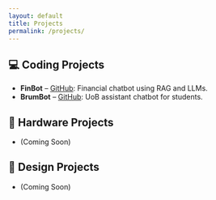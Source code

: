```yaml
---
layout: default
title: Projects
permalink: /projects/
---
```


## 💻 Coding Projects
- **FinBot** – [GitHub](https://github.com/hebarasmy/finbot): Financial chatbot using RAG and LLMs.
- **BrumBot** – [GitHub](https://github.com/hebarasmy/brumbot): UoB assistant chatbot for students.

## 🧠 Hardware Projects
- (Coming Soon)

## 🎨 Design Projects
- (Coming Soon)
